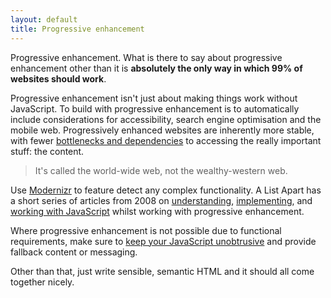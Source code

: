 ```yaml
---
layout: default
title: Progressive enhancement
---
```


Progressive enhancement. What is there to say about progressive enhancement other than it is **absolutely the only way in which 99% of websites should work**. 

Progressive enhancement isn't just about making things work without JavaScript. To build with progressive enhancement is to automatically include considerations for accessibility, search engine optimisation and the mobile web. Progressively enhanced websites are inherently more stable, with fewer [bottlenecks and dependencies](http://kryogenix.org/code/browser/everyonehasjs.html) to accessing the really important stuff: the content. 

> It's called the world-wide web, not the wealthy-western web.

Use [Modernizr](https://modernizr.com/) to feature detect any complex functionality. A List Apart has a short series of articles from 2008 on [understanding](http://alistapart.com/article/understandingprogressiveenhancement), [implementing](http://alistapart.com/article/progressiveenhancementwithcss), and [working with JavaScript](http://alistapart.com/article/progressiveenhancementwithjavascript) whilst working with progressive enhancement.

Where progressive enhancement is not possible due to functional requirements, make sure to [keep your JavaScript unobtrusive](http://blog.teamtreehouse.com/unobtrusive-javascript-important) and provide fallback content or messaging. 

Other than that, just write sensible, semantic HTML and it should all come together nicely.
